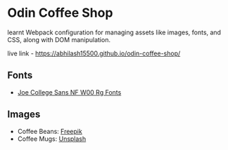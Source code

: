 # Odin Coffee Shop

learnt  Webpack configuration for managing assets like images, fonts, and CSS, along with  DOM manipulation.

live link - https://abhilash15500.github.io/odin-coffee-shop/


## Fonts

- [Joe College Sans NF W00 Rg Fonts](https://www.onlinewebfonts.com/download/8ea6cd010a318c58daba0e05c748a0d2)

## Images

- Coffee Beans: [Freepik](https://www.freepik.com/free-photo/view-coffee-cup-with-coffee-beans_38664366.htm#fromView=search&page=1&position=26&uuid=27aa36a3-9185-4f81-b3cf-0f9d611ee447)
- Coffee Mugs: [Unsplash](https://unsplash.com/photos/four-assorted-color-ceramic-mugs-on-black-grill-frame-rnAsJ38qio8)
